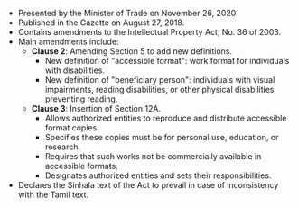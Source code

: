 - Presented by the Minister of Trade on November 26, 2020.
- Published in the Gazette on August 27, 2018.
- Contains amendments to the Intellectual Property Act, No. 36 of 2003.
- Main amendments include:
  - **Clause 2**: Amending Section 5 to add new definitions.
    - New definition of "accessible format": work format for individuals with disabilities.
    - New definition of "beneficiary person": individuals with visual impairments, reading disabilities, or other physical disabilities preventing reading.
  - **Clause 3**: Insertion of Section 12A.
    - Allows authorized entities to reproduce and distribute accessible format copies.
    - Specifies these copies must be for personal use, education, or research.
    - Requires that such works not be commercially available in accessible formats.
    - Designates authorized entities and sets their responsibilities.
- Declares the Sinhala text of the Act to prevail in case of inconsistency with the Tamil text.